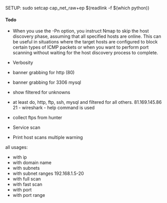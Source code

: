 SETUP:
sudo setcap cap_net_raw+ep $(readlink -f $(which python))

#### Todo

- When you use the -Pn option, you instruct Nmap to skip the host discovery phase, assuming that all specified hosts are online. This can be useful in situations where the target hosts are configured to block certain types of ICMP packets or when you want to perform port scanning without waiting for the host discovery process to complete.

- Verbosity
- banner grabbing for http (80)
- banner grabbing for 3306 mysql
- show filtered for unknowns
- at least do, http, ftp, ssh, mysql and filtered for all others.
  81.169.145.86 21 - wireshark - help command is used
- collect ftps from hunter
- Service scan
- Print host scans multiple warning

all usages:

- with ip
- with domain name
- with subnets
- with subnet ranges 192.168.1.5-20
- with full scan
- with fast scan
- with port
- with port range
